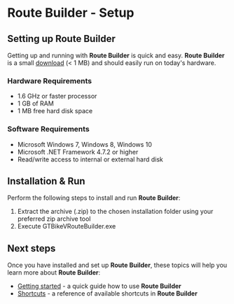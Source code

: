 # Route Builder - Setup

## Setting up Route Builder
Getting up and running with **Route Builder** is quick and easy. **Route Builder** is a small [download](https://github.com/gtbikev/route-builder/releases) (< 1 MB) and should easily run on today's hardware.

### Hardware Requirements

* 1.6 GHz or faster processor
* 1 GB of RAM
* 1 MB free hard disk space

### Software Requirements

* Microsoft Windows 7, Windows 8, Windows 10
* Microsoft .NET Framework 4.7.2 or higher
* Read/write access to internal or external hard disk

## Installation & Run

Perform the following steps to install and run **Route Builder**:
1. Extract the archive (.zip) to the chosen installation folder using your preferred zip archive tool
2. Execute GTBikeVRouteBuilder.exe


## Next steps

Once you have installed and set up **Route Builder**, these topics will help you learn more about **Route Builder**:

* [Getting started](https://github.com/gtbikev/docs/route-builder/getting-started.md) - a quick guide how to use **Route Builder**
* [Shortcuts](https://github.com/gtbikev/docs/route-builder/shortcuts.md) - a reference of available shortcuts in **Route Builder**